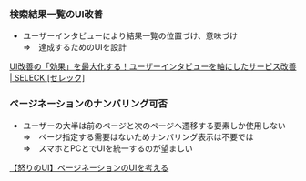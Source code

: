 ### 検索結果一覧のUI改善

- ユーザーインタビューにより結果一覧の位置づけ、意味づけ<br>
⇒　達成するためのUIを設計

[UI改善の「効果」を最大化する！ユーザーインタビューを軸にしたサービス改善 | SELECK [セレック]](https://seleck.cc/1163)

### ページネーションのナンバリング可否

- ユーザーの大半は前のページと次のページへ遷移する要素しか使用しない<br>
⇒　ページ指定する需要はないためナンバリング表示は不要では<br>
⇒　スマホとPCとでUIを統一するのが望ましい

[【怒りのUI】ページネーションのUIを考える](https://www.actzero.jp/developer/report-20482.html)
